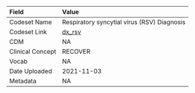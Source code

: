 |Field            |Value                                       |
|:----------------|:-------------------------------------------|
|Codeset Name     |Respiratory syncytial virus (RSV) Diagnosis |
|Codeset Link     |[dx_rsv](https://github.com/PEDSnet/Variable-Dictionary/blob/main/condition/dx_rsv.csv)|
|CDM              |NA                                          |
|Clinical Concept |RECOVER                                     |
|Vocab            |NA                                          |
|Date Uploaded    |2021-11-03                                  |
|Metadata         |NA                                          |
